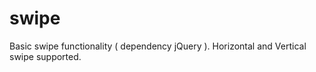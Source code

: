 swipe
=====

Basic swipe functionality ( dependency jQuery ).  Horizontal and Vertical swipe supported.

